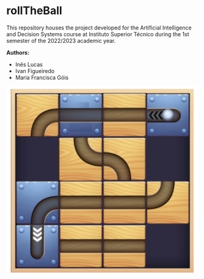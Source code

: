 # rollTheBall

This repository houses the project developed for the Artificial Intelligence and Decision Systems course at Instituto Superior Técnico during the 1st semester of the 2022/2023 academic year.

**Authors:**
- Inês Lucas
- Ivan Figueiredo
- Maria Francisca Góis

![rollTheBall](cover.png)
